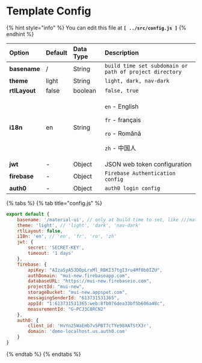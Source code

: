 # Template Config

{% hint style="info" %}
You can edit this file at **`[ ../src/config.js ]`**
{% endhint %}

<table>
  <thead>
    <tr>
      <th style="text-align:left"><b>Option</b>
      </th>
      <th style="text-align:left"><b>Default</b>
      </th>
      <th style="text-align:left"><b>Data Type</b>
      </th>
      <th style="text-align:left"><b>Description</b>
      </th>
    </tr>
  </thead>
  <tbody>
    <tr>
      <td style="text-align:left"><b>basename</b>
      </td>
      <td style="text-align:left">/</td>
      <td style="text-align:left">String</td>
      <td style="text-align:left"><code>build time set subdomain or path of project directory</code>
      </td>
    </tr>
    <tr>
      <td style="text-align:left"><b>theme</b>
      </td>
      <td style="text-align:left">light</td>
      <td style="text-align:left">String</td>
      <td style="text-align:left"><code>light, dark, nav-dark</code>
      </td>
    </tr>
    <tr>
      <td style="text-align:left"><b>rtlLayout</b>
      </td>
      <td style="text-align:left">false</td>
      <td style="text-align:left">boolean</td>
      <td style="text-align:left"><code>false, true</code>
      </td>
    </tr>
    <tr>
      <td style="text-align:left"><b>i18n</b>
      </td>
      <td style="text-align:left">en</td>
      <td style="text-align:left">String</td>
      <td style="text-align:left">
        <p><code>en</code> - English</p>
        <p><code>fr</code> - fran&#xE7;ais</p>
        <p><code>ro</code> - Rom&#xE2;n&#x103;</p>
        <p><code>zh</code> - &#x4E2D;&#x56FD;&#x4EBA;</p>
      </td>
    </tr>
    <tr>
      <td style="text-align:left"><b>jwt</b>
      </td>
      <td style="text-align:left">-</td>
      <td style="text-align:left">Object</td>
      <td style="text-align:left">JSON web token configuration</td>
    </tr>
    <tr>
      <td style="text-align:left"><b>firebase</b>
      </td>
      <td style="text-align:left">-</td>
      <td style="text-align:left">Object</td>
      <td style="text-align:left"><code>Firebase Authentication config</code>
      </td>
    </tr>
    <tr>
      <td style="text-align:left"><b>auth0</b>
      </td>
      <td style="text-align:left">-</td>
      <td style="text-align:left">Object</td>
      <td style="text-align:left"><code>auth0 login config</code>
      </td>
    </tr>
  </tbody>
</table>

{% tabs %}
{% tab title="config.js" %}
```javascript
export default {
    basename: '/material-ui', // only at build time to set, like ///materially/react/default
    theme: 'light', // 'light', 'dark', 'nav-dark'
    rtlLayout: false,
    i18n: 'en', // 'en', 'fr', 'ro', 'zh'
    jwt: {
        secret: 'SECRET-KEY',
        timeout: '1 days'
    },
    firebase: {
        apiKey: "AIzaSyA5JDOpLrxMl_RBKI37tgI3ru4Mf0b0IZU",
        authDomain: "mui-new.firebaseapp.com",
        databaseURL: "https://mui-new.firebaseio.com",
        projectId: "mui-new",
        storageBucket: "mui-new.appspot.com",
        messagingSenderId: "613731531365",
        appId: "1:613731531365:web:8fb076dea33bf5b606a48c",
        measurementId: "G-PCJ3C8RCN2"
    },
    auth0: {
        client_id: 'HvYn25WaEHb7v5PBT7cTYe98XATStX3r',
        domain: 'demo-localhost.us.auth0.com'
    }
}


```
{% endtab %}
{% endtabs %}

